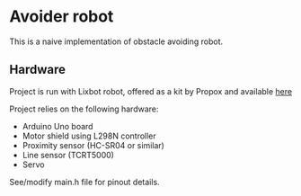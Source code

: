 Avoider robot
==

This is a naive implementation of obstacle avoiding robot.

Hardware
--

Project is run with Lixbot robot, offered as a kit by Propox and available [here](http://store.propox.com/index.php?p3340,lixbot-lazy-ball-robot-arduino-starter-kit)

Project relies on the following hardware:
- Arduino Uno board
- Motor shield using L298N controller
- Proximity sensor (HC-SR04 or similar)
- Line sensor (TCRT5000)
- Servo

See/modify main.h file for pinout details.
